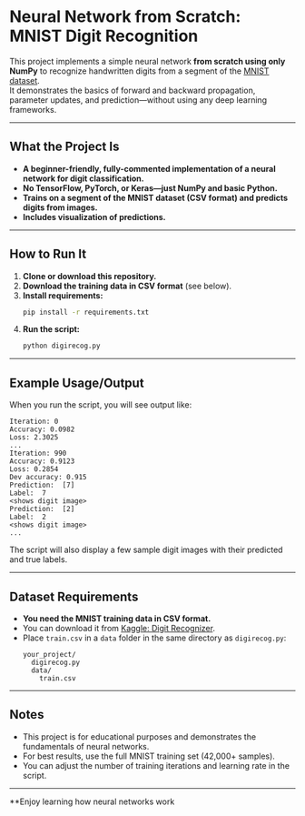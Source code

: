 # Neural Network from Scratch: MNIST Digit Recognition

This project implements a simple neural network **from scratch using only NumPy** to recognize handwritten digits from a segment of the [MNIST dataset](http://yann.lecun.com/exdb/mnist/).  
It demonstrates the basics of forward and backward propagation, parameter updates, and prediction—without using any deep learning frameworks.

---

## What the Project Is

- **A beginner-friendly, fully-commented implementation of a neural network for digit classification.**
- **No TensorFlow, PyTorch, or Keras—just NumPy and basic Python.**
- **Trains on a segment of the MNIST dataset (CSV format) and predicts digits from images.**
- **Includes visualization of predictions.**

---

## How to Run It

1. **Clone or download this repository.**
2. **Download the training data in CSV format** (see below).
3. **Install requirements:**
    ```bash
    pip install -r requirements.txt
    ```
4. **Run the script:**
    ```bash
    python digirecog.py
    ```

---

## Example Usage/Output

When you run the script, you will see output like:

```
Iteration: 0
Accuracy: 0.0982
Loss: 2.3025
...
Iteration: 990
Accuracy: 0.9123
Loss: 0.2854
Dev accuracy: 0.915
Prediction:  [7]
Label:  7
<shows digit image>
Prediction:  [2]
Label:  2
<shows digit image>
...
```

The script will also display a few sample digit images with their predicted and true labels.

---

## Dataset Requirements

- **You need the MNIST training data in CSV format.**
- You can download it from [Kaggle: Digit Recognizer](https://www.kaggle.com/competitions/digit-recognizer/data).
- Place `train.csv` in a `data` folder in the same directory as `digirecog.py`:
    ```
    your_project/
      digirecog.py
      data/
        train.csv
    ```

---

## Notes

- This project is for educational purposes and demonstrates the fundamentals of neural networks.
- For best results, use the full MNIST training set (42,000+ samples).
- You can adjust the number of training iterations and learning rate in the script.

---

**Enjoy learning how neural networks work